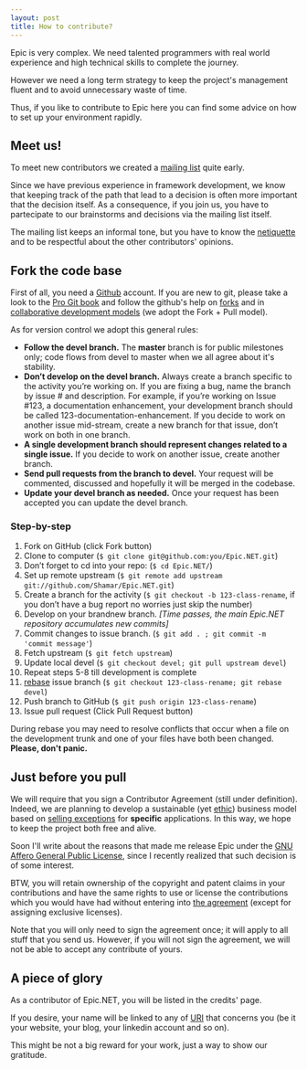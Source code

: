```yaml
---
layout: post
title: How to contribute?
---
```

Epic is very complex. We need talented programmers with real world
experience and high technical skills to complete the journey.

However we need a long term strategy to keep the project's management fluent 
and to avoid unnecessary waste of time.

Thus, if you like to contribute to Epic here you can find some advice on how to
set up your environment rapidly.

Meet us!
--------
To meet new contributors we created a [mailing list][1] quite early.

Since we have previous experience in framework development, we know that keeping
track of the path that lead to a decision is often more important that the 
decision itself. As a consequence, if you join us, you have to partecipate to our brainstorms and decisions via the mailing list itself.

The mailing list keeps an informal tone, but you have to know the 
[netiquette][2] and to be respectful about the other contributors' opinions.

Fork the code base
------------------
First of all, you need a [Github][3] account. If you are new to git, please
take a look to the [Pro Git book][4] and follow the github's help on [forks][5]
and in [collaborative development models][6] (we adopt the Fork + Pull model).

As for version control we adopt this general rules:

* **Follow the devel branch.** The **master** branch is for 
  public milestones only; code flows from devel to master when we all agree 
  about it's stability.
* **Don’t develop on the devel branch.** Always create a branch 
  specific to the activity you’re working on. 
  If you are fixing a bug, name the branch by issue # and description. 
  For example, if you’re working on Issue #123, a documentation enhancement, 
  your development branch should be called 123-documentation-enhancement. 
  If you decide to work on another issue mid-stream, create a new branch for 
  that issue, don’t work on both in one branch.
* **A single development branch should represent changes related to a single 
  issue.** If you decide to work on another issue, create another branch.
* **Send pull requests from the branch to devel.** Your request will be 
  commented, discussed and hopefully it will be merged in the codebase.
* **Update your devel branch as needed.** Once your request has been accepted
  you can update the devel branch.
  
### Step-by-step ###

1. Fork on GitHub (click Fork button)
2. Clone to computer (`$ git clone git@github.com:you/Epic.NET.git`)
3. Don’t forget to cd into your repo: (`$ cd Epic.NET/`)
4. Set up remote upstream (`$ git remote add upstream git://github.com/Shamar/Epic.NET.git`)
5. Create a branch for the activity (`$ git checkout -b 123-class-rename`, if you don’t have a bug report no worries just skip the number)
6. Develop on your brandnew branch. _[Time passes, the main Epic.NET repository accumulates new commits]_
7. Commit changes to issue branch. (`$ git add . ; git commit -m 'commit message'`)
8. Fetch upstream (`$ git fetch upstream`)
9. Update local devel (`$ git checkout devel; git pull upstream devel`)
10. Repeat steps 5-8 till development is complete
11. [rebase][7] issue branch (`$ git checkout 123-class-rename; git rebase devel`)
12. Push branch to GitHub (`$ git push origin 123-class-rename`)
13. Issue pull request (Click Pull Request button)

During rebase you may need to resolve conflicts that occur when a file on the 
development trunk and one of your files have both been changed. 
**Please, don't panic.**

Just before you pull
--------------------
We will require that you sign a Contributor Agreement (still under definition). 
Indeed, we are planning to develop a sustainable (yet [ethic][9]) business model 
based on [selling exceptions][10] for **specific** applications. 
In this way, we hope to keep the project both free and alive.

Soon I'll write about the reasons that made me release Epic under the 
[GNU Affero General Public License][8], since I recently realized that such 
decision is of some interest.

BTW, you will retain ownership of the copyright and patent claims in your 
contributions and have the same rights to use or license the contributions 
which you would have had without entering into [the agreement][11] (except for 
assigning exclusive licenses).

Note that you will only need to sign the agreement once; it will apply to 
all stuff that you send us. However, if you will not sign the agreement, we 
will not be able to accept any contribute of yours.

A piece of glory
----------------
As a contributor of Epic.NET, you will be listed in the credits' page.

If you desire, your name will be linked to any of [URI][12] that concerns you 
(be it your website, your blog, your linkedin account and so on).

This might be not a big reward for your work, just a way to show our gratitude.


[1]: https://groups.google.com/group/epic-net/ "Epic's mailing list"
[2]: http://tools.ietf.org/html/rfc1855 "Netiquette Guidelines"
[3]: https://github.com/
[4]: http://progit.org/book/
[5]: http://help.github.com/fork-a-repo/
[6]: http://help.github.com/send-pull-requests/
[7]: http://progit.org/book/ch3-6.html
[8]: http://epic.tesio.it/license.html
[9]: http://www.vatican.va/holy_father/benedict_xvi/speeches/2011/august/documents/hf_ben-xvi_spe_20110818_intervista-madrid_en.html "Ethics should guide economics"
[10]: http://www.gnu.org/philosophy/selling-exceptions.html "Stallman on selling exceptions." 
[11]: http://www.fsf.org/blogs/rms/assigning-copyright "How our agreement will work."
[12]: http://tools.ietf.org/rfc/rfc3986.txt
